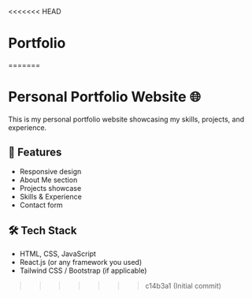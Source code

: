 <<<<<<< HEAD
# Portfolio
=======
# Personal Portfolio Website 🌐  

This is my personal portfolio website showcasing my skills, projects, and experience.  

## 🚀 Features  
- Responsive design  
- About Me section  
- Projects showcase  
- Skills & Experience  
- Contact form  

## 🛠 Tech Stack  
- HTML, CSS, JavaScript  
- React.js (or any framework you used)  
- Tailwind CSS / Bootstrap (if applicable)  
>>>>>>> c14b3a1 (Initial commit)
